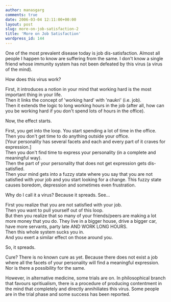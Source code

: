```yaml
---
author: manasgarg
comments: true
date: 2006-03-04 12:11:00+00:00
layout: post
slug: more-on-job-satisfaction-2
title: 'More on Job Satisfaction'
wordpress_id: 144
---
```


One of the most prevalent disease today is job dis-satisfaction. Almost all people I happen to know are suffering from the same. I don't know a single friend whose immunity system has not been defeated by this virus (a virus of the mind).  

How does this virus work?  

First, it introduces a notion in your mind that working hard is the most important thing in your life.  
Then it links the concept of 'working hard' with 'naukri' (i.e. job).  
Then it extends the logic to long working hours in the job (after all, how can you be working hard if you don't spend lots of hours in the office).  

Now, the effect starts.  

First, you get into the loop. You start spending a lot of time in the office.  
Then you don't get time to do anything outside your office.  
[Your personality has several facets and each and every part of  it craves for expression.]  
Then you don't find time to express your personality (in a complete and meaningful way).  
Then the part of your personality that does not get expression gets dis-satisfied.  
Then your mind gets into a fuzzy state where you say that you are not satisfied with your job and you start looking for a change. This fuzzy state causes boredom, depression and sometimes even frustration.  

Why do I call it a virus? Because it spreads. See...  

First you realize that you are not satisfied with your job.  
Then you want to pull yourself out of this loop.  
But then you realize that so many of your friends/peers are making a lot more money that you do. They live in a bigger house, drive a bigger car, have more  servants, party late AND WORK LONG HOURS.  
Then this whole system sucks you in.  
And you exert a similar effect on those around you.  

So, it spreads.  

Cure? There is no known cure as yet. Because there does not exist a job where all the facets of your personality will find a meaningful expression. Nor is there a possibility for the same.  

However, in alternative medicine, some trials are on. In philosophical branch that favours spritiualism, there is a procedure of producing contentment in the mind that completely and directly annihiliates this virus. Some people are in the trial phase and some success has been reported.
